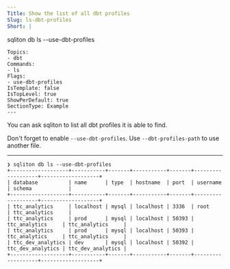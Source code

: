```yaml
---
Title: Show the list of all dbt profiles
Slug: ls-dbt-profiles
Short: |
  ```
  sqliton db ls --use-dbt-profiles
  ```
Topics:
- dbt
Commands:
- ls
Flags:
- use-dbt-profiles
IsTemplate: false
IsTopLevel: true
ShowPerDefault: true
SectionType: Example
---
```

You can ask sqliton to list all dbt profiles it is able to find.

Don't forget to enable `--use-dbt-profiles`. Use `--dbt-profiles-path` to use another file.

---

```
❯ sqliton db ls --use-dbt-profiles
+-------------------+-----------+-------+-----------+-------+-------------------+-------------------+
| database          | name      | type  | hostname  | port  | username          | schema            |
+-------------------+-----------+-------+-----------+-------+-------------------+-------------------+
| ttc_analytics     | localhost | mysql | localhost | 3336  | root              | ttc_analytics     |
| ttc_analytics     | prod      | mysql | localhost | 50393 | ttc_analytics     | ttc_analytics     |
| ttc_analytics     | prod      | mysql | localhost | 50393 | ttc_analytics     | ttc_analytics     |
| ttc_dev_analytics | dev       | mysql | localhost | 50392 | ttc_dev_analytics | ttc_dev_analytics |
+-------------------+-----------+-------+-----------+-------+-------------------+-------------------+
```
